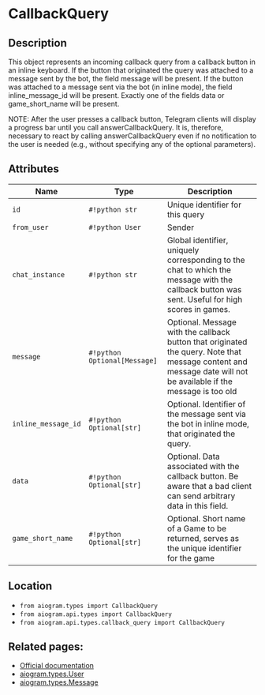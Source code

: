# CallbackQuery

## Description

This object represents an incoming callback query from a callback button in an inline keyboard. If the button that originated the query was attached to a message sent by the bot, the field message will be present. If the button was attached to a message sent via the bot (in inline mode), the field inline_message_id will be present. Exactly one of the fields data or game_short_name will be present.

NOTE: After the user presses a callback button, Telegram clients will display a progress bar until you call answerCallbackQuery. It is, therefore, necessary to react by calling answerCallbackQuery even if no notification to the user is needed (e.g., without specifying any of the optional parameters).


## Attributes

| Name | Type | Description |
| - | - | - |
| `id` | `#!python str` | Unique identifier for this query |
| `from_user` | `#!python User` | Sender |
| `chat_instance` | `#!python str` | Global identifier, uniquely corresponding to the chat to which the message with the callback button was sent. Useful for high scores in games. |
| `message` | `#!python Optional[Message]` | Optional. Message with the callback button that originated the query. Note that message content and message date will not be available if the message is too old |
| `inline_message_id` | `#!python Optional[str]` | Optional. Identifier of the message sent via the bot in inline mode, that originated the query. |
| `data` | `#!python Optional[str]` | Optional. Data associated with the callback button. Be aware that a bad client can send arbitrary data in this field. |
| `game_short_name` | `#!python Optional[str]` | Optional. Short name of a Game to be returned, serves as the unique identifier for the game |



## Location

- `from aiogram.types import CallbackQuery`
- `from aiogram.api.types import CallbackQuery`
- `from aiogram.api.types.callback_query import CallbackQuery`

## Related pages:

- [Official documentation](https://core.telegram.org/bots/api#callbackquery)
- [aiogram.types.User](../types/user.md)
- [aiogram.types.Message](../types/message.md)
